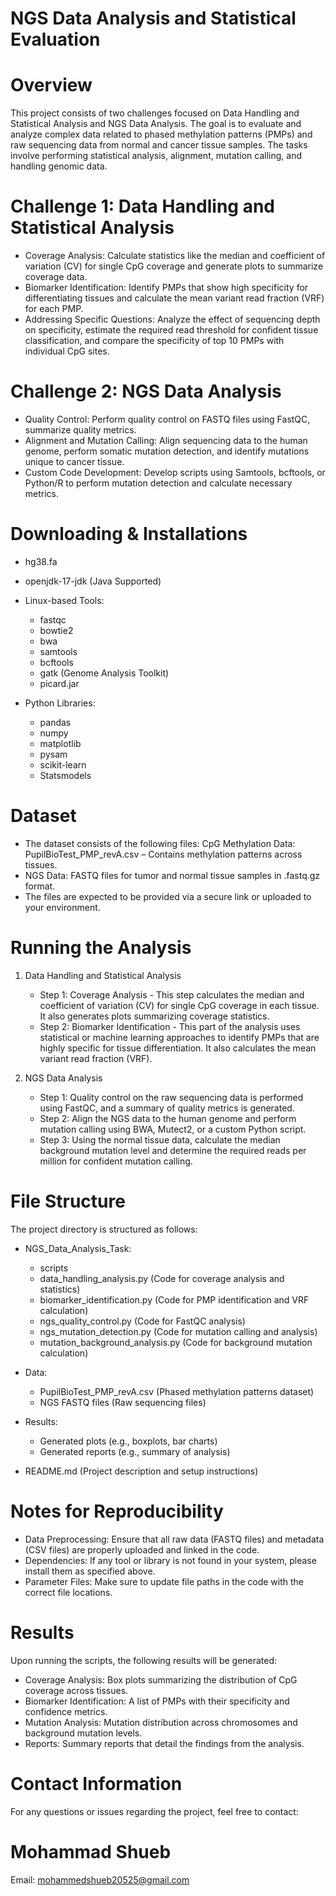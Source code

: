 #   NGS Data Analysis and Statistical Evaluation

# Overview
This project consists of two challenges focused on Data Handling and Statistical Analysis and NGS Data Analysis. The goal is to evaluate and analyze complex data related to phased methylation patterns (PMPs) and raw sequencing data from normal and cancer tissue samples. The tasks involve performing statistical analysis, alignment, mutation calling, and handling genomic data.

# Challenge 1: Data Handling and Statistical Analysis
  - Coverage Analysis: Calculate statistics like the median and coefficient of variation (CV) for single CpG coverage and generate plots to summarize coverage data.
  - Biomarker Identification: Identify PMPs that show high specificity for differentiating tissues and calculate the mean variant read fraction (VRF) for each PMP.
  - Addressing Specific Questions: Analyze the effect of sequencing depth on specificity, estimate the required read threshold for confident tissue classification, and compare the specificity of top 10 PMPs with individual CpG sites.

# Challenge 2: NGS Data Analysis
  - Quality Control: Perform quality control on FASTQ files using FastQC, summarize quality metrics.
  - Alignment and Mutation Calling: Align sequencing data to the human genome, perform somatic mutation detection, and identify mutations unique to cancer tissue.
  - Custom Code Development: Develop scripts using Samtools, bcftools, or Python/R to perform mutation detection and calculate necessary metrics.

# Downloading & Installations
  - hg38.fa
  - openjdk-17-jdk (Java Supported)
  - Linux-based Tools:
      - fastqc
      - bowtie2
      - bwa
      - samtools
      - bcftools
      - gatk (Genome Analysis Toolkit)
      - picard.jar
        
  - Python Libraries:
      - pandas
      - numpy
      - matplotlib
      - pysam
      - scikit-learn
      - Statsmodels

# Dataset
  - The dataset consists of the following files: CpG Methylation Data: PupilBioTest_PMP_revA.csv – Contains methylation patterns across tissues.
  - NGS Data: FASTQ files for tumor and normal tissue samples in .fastq.gz format.
  - The files are expected to be provided via a secure link or uploaded to your environment.

# Running the Analysis
1. Data Handling and Statistical Analysis
    - Step 1: Coverage Analysis - This step calculates the median and coefficient of variation (CV) for single CpG coverage in each tissue. It also generates plots summarizing coverage statistics.
    - Step 2: Biomarker Identification - This part of the analysis uses statistical or machine learning approaches to identify PMPs that are highly specific for tissue differentiation. It also calculates the mean variant read fraction (VRF).

3. NGS Data Analysis
    - Step 1: Quality control on the raw sequencing data is performed using FastQC, and a summary of quality metrics is generated.
    - Step 2: Align the NGS data to the human genome and perform mutation calling using BWA, Mutect2, or a custom Python script.
    - Step 3: Using the normal tissue data, calculate the median background mutation level and determine the required reads per million for confident mutation calling.

# File Structure 
The project directory is structured as follows:

- NGS_Data_Analysis_Task:
  -  scripts
  - data_handling_analysis.py (Code for coverage analysis and statistics)
  - biomarker_identification.py (Code for PMP identification and VRF calculation)
  - ngs_quality_control.py (Code for FastQC analysis)
  - ngs_mutation_detection.py (Code for mutation calling and analysis)
  - mutation_background_analysis.py (Code for background mutation calculation)
    
- Data:
  - PupilBioTest_PMP_revA.csv (Phased methylation patterns dataset)
  - NGS FASTQ files (Raw sequencing files)

- Results:
  - Generated plots (e.g., boxplots, bar charts)
  - Generated reports (e.g., summary of analysis)

- README.md (Project description and setup instructions)

# Notes for Reproducibility
  - Data Preprocessing: Ensure that all raw data (FASTQ files) and metadata (CSV files) are properly uploaded and linked in the code.
  - Dependencies: If any tool or library is not found in your system, please install them as specified above.
  - Parameter Files: Make sure to update file paths in the code with the correct file locations.

# Results
Upon running the scripts, the following results will be generated:
  - Coverage Analysis: Box plots summarizing the distribution of CpG coverage across tissues.
  - Biomarker Identification: A list of PMPs with their specificity and confidence metrics.
  - Mutation Analysis: Mutation distribution across chromosomes and background mutation levels.
  - Reports: Summary reports that detail the findings from the analysis.
    
# Contact Information
For any questions or issues regarding the project, feel free to contact:

# Mohammad Shueb

Email: mohammedshueb20525@gmail.com
